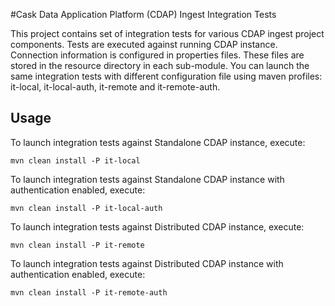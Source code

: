#Cask Data Application Platform (CDAP) Ingest Integration Tests

This project contains set of integration tests for various CDAP ingest project components.
Tests are executed against running CDAP instance. Connection information is configured in properties files.
These files are stored in the resource directory in each sub-module. You can launch the same integration tests with 
different configuration file using maven profiles: it-local, it-local-auth, it-remote and it-remote-auth.

## Usage

 To launch integration tests against Standalone CDAP instance, execute:
 
 ```
 mvn clean install -P it-local
 ```

 To launch integration tests against Standalone CDAP instance with authentication enabled, execute:
 
 ```
 mvn clean install -P it-local-auth
 ```
 
 To launch integration tests against Distributed CDAP instance, execute:
 
 ```
 mvn clean install -P it-remote
 ```

 To launch integration tests against Distributed CDAP instance with authentication enabled, execute:
 
 ```
 mvn clean install -P it-remote-auth
 ```
 